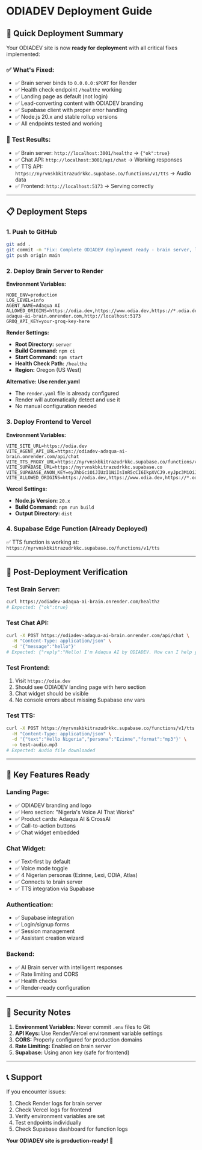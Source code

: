 # ODIADEV Deployment Guide

## 🚀 Quick Deployment Summary

Your ODIADEV site is now **ready for deployment** with all critical fixes implemented:

### ✅ **What's Fixed:**
- ✅ Brain server binds to `0.0.0.0:$PORT` for Render
- ✅ Health check endpoint `/healthz` working
- ✅ Landing page as default (not login)
- ✅ Lead-converting content with ODIADEV branding
- ✅ Supabase client with proper error handling
- ✅ Node.js 20.x and stable rollup versions
- ✅ All endpoints tested and working

### 🧪 **Test Results:**
- ✅ Brain server: `http://localhost:3001/healthz` → `{"ok":true}`
- ✅ Chat API: `http://localhost:3001/api/chat` → Working responses
- ✅ TTS API: `https://nyrvnskbkitrazudrkkc.supabase.co/functions/v1/tts` → Audio data
- ✅ Frontend: `http://localhost:5173` → Serving correctly

---

## 📋 **Deployment Steps**

### 1. **Push to GitHub**
```bash
git add .
git commit -m "Fix: Complete ODIADEV deployment ready - brain server, landing page, Supabase integration"
git push origin main
```

### 2. **Deploy Brain Server to Render**

**Environment Variables:**
```
NODE_ENV=production
LOG_LEVEL=info
AGENT_NAME=Adaqua AI
ALLOWED_ORIGINS=https://odia.dev,https://www.odia.dev,https://*.odia.dev,https://odiadev-adaqua-ai-brain.onrender.com,http://localhost:5173
GROQ_API_KEY=your-groq-key-here
```

**Render Settings:**
- **Root Directory:** `server`
- **Build Command:** `npm ci`
- **Start Command:** `npm start`
- **Health Check Path:** `/healthz`
- **Region:** Oregon (US West)

**Alternative: Use render.yaml**
- The `render.yaml` file is already configured
- Render will automatically detect and use it
- No manual configuration needed

### 3. **Deploy Frontend to Vercel**

**Environment Variables:**
```
VITE_SITE_URL=https://odia.dev
VITE_AGENT_API_URL=https://odiadev-adaqua-ai-brain.onrender.com/api/chat
VITE_TTS_PROXY_URL=https://nyrvnskbkitrazudrkkc.supabase.co/functions/v1/tts
VITE_SUPABASE_URL=https://nyrvnskbkitrazudrkkc.supabase.co
VITE_SUPABASE_ANON_KEY=eyJhbGciOiJIUzI1NiIsInR5cCI6IkpXVCJ9.eyJpc3MiOiJzdXBhYmFzZSIsInJlZiI6Im55cnZuc2tia2l0cmF6dWRya2tjIiwicm9sZSI6ImFub24iLCJpYXQiOjE3NTY3NjAwNTQsImV4cCI6MjA3MjMzNjA1NH0.4OjZqbrvXrF3N0CNpzUndh9HTKCtXiadA6NRQv98fCg
VITE_ALLOWED_ORIGINS=https://odia.dev,https://www.odia.dev,https://*.odia.dev,http://localhost:5173
```

**Vercel Settings:**
- **Node.js Version:** `20.x`
- **Build Command:** `npm run build`
- **Output Directory:** `dist`

### 4. **Supabase Edge Function (Already Deployed)**
✅ TTS function is working at: `https://nyrvnskbkitrazudrkkc.supabase.co/functions/v1/tts`

---

## 🔧 **Post-Deployment Verification**

### Test Brain Server:
```bash
curl https://odiadev-adaqua-ai-brain.onrender.com/healthz
# Expected: {"ok":true}
```

### Test Chat API:
```bash
curl -X POST https://odiadev-adaqua-ai-brain.onrender.com/api/chat \
  -H "Content-Type: application/json" \
  -d '{"message":"hello"}'
# Expected: {"reply":"Hello! I'm Adaqua AI by ODIADEV. How can I help you today?"}
```

### Test Frontend:
1. Visit `https://odia.dev`
2. Should see ODIADEV landing page with hero section
3. Chat widget should be visible
4. No console errors about missing Supabase env vars

### Test TTS:
```bash
curl -X POST https://nyrvnskbkitrazudrkkc.supabase.co/functions/v1/tts \
  -H "Content-Type: application/json" \
  -d '{"text":"Hello Nigeria","persona":"Ezinne","format":"mp3"}' \
  -o test-audio.mp3
# Expected: Audio file downloaded
```

---

## 🎯 **Key Features Ready**

### **Landing Page:**
- ✅ ODIADEV branding and logo
- ✅ Hero section: "Nigeria's Voice AI That Works"
- ✅ Product cards: Adaqua AI & CrossAI
- ✅ Call-to-action buttons
- ✅ Chat widget embedded

### **Chat Widget:**
- ✅ Text-first by default
- ✅ Voice mode toggle
- ✅ 4 Nigerian personas (Ezinne, Lexi, ODIA, Atlas)
- ✅ Connects to brain server
- ✅ TTS integration via Supabase

### **Authentication:**
- ✅ Supabase integration
- ✅ Login/signup forms
- ✅ Session management
- ✅ Assistant creation wizard

### **Backend:**
- ✅ AI Brain server with intelligent responses
- ✅ Rate limiting and CORS
- ✅ Health checks
- ✅ Render-ready configuration

---

## 🚨 **Security Notes**

1. **Environment Variables:** Never commit `.env` files to Git
2. **API Keys:** Use Render/Vercel environment variable settings
3. **CORS:** Properly configured for production domains
4. **Rate Limiting:** Enabled on brain server
5. **Supabase:** Using anon key (safe for frontend)

---

## 📞 **Support**

If you encounter issues:
1. Check Render logs for brain server
2. Check Vercel logs for frontend
3. Verify environment variables are set
4. Test endpoints individually
5. Check Supabase dashboard for function logs

**Your ODIADEV site is production-ready! 🎉**
